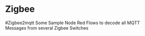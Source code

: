 # Zigbee
#Zigbee2mqtt
Some Sample Node Red Flows to decode all MQTT Messages from several Zigbee Switches 
